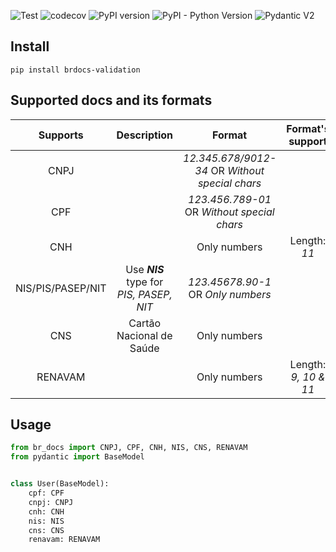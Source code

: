 ![Test](https://github.com/vinicius-oa/BRdocs-validation/actions/workflows/test.yml/badge.svg)
![codecov](https://codecov.io/gh/vinicius-oa/BRdocs-validation/graph/badge.svg?token=Z211YIKO8L)
![PyPI version](https://badge.fury.io/py/brdocs-validation.svg)
![PyPI - Python Version](https://img.shields.io/pypi/pyversions/brdocs-validation?color=2334D058)
![Pydantic V2](https://img.shields.io/badge/Pydantic_V2->=2.0-2334D058.svg)

## Install
```
pip install brdocs-validation
```


## Supported docs and its formats

|     Supports      |               Description                |                     Format                      |  Format's support  | 
|:-----------------:|:----------------------------------------:|:-----------------------------------------------:|:------------------:|
|       CNPJ        |                                          | *12.345.678/9012-34* OR _Without special chars_ |                    |
|        CPF        |                                          |   *123.456.789-01* OR _Without special chars_   |                    |
|        CNH        |                                          |                  Only numbers                   |    Length: _11_    |
| NIS/PIS/PASEP/NIT | Use _**NIS**_ type for _PIS, PASEP, NIT_ |       *123.45678.90-1* OR _Only numbers_        |                    |
|        CNS        |         Cartão Nacional de Saúde         |                  Only numbers                   |                    |
|      RENAVAM      |                                          |                  Only numbers                   | Length: _9, 10 & 11_ | 
## Usage 

```python
from br_docs import CNPJ, CPF, CNH, NIS, CNS, RENAVAM
from pydantic import BaseModel


class User(BaseModel):
    cpf: CPF
    cnpj: CNPJ
    cnh: CNH
    nis: NIS
    cns: CNS
    renavam: RENAVAM
```